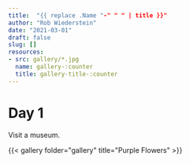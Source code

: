 ```yaml
---
title:  "{{ replace .Name "-" " " | title }}"
author: "Rob Wiederstein"
date: "2021-03-01"
draft: false
slug: []
resources:
- src: gallery/*.jpg
  name: gallery-:counter
  title: gallery-title-:counter
---
```


# Day 1

Visit a museum.

{{< gallery folder="gallery" title="Purple Flowers" >}}

